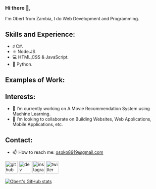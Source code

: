 ### Hi there 👋,

I'm Obert from Zambia, I do Web Development and Programming.

## Skills and Experience:
- ♯ C#.
- ⚛ Node.JS.
- 💻 HTML,CSS & JavaScript.
- 🐍 Python.

## Examples of Work:


## Interests:
- 🔭 I’m currently working on A Movie Recommendation System using Machine Learning. 
- 👥 I’m looking to collaborate on Building Websites, Web Applications, Mobile Applications, etc.

## Contact:
- 📫 How to reach me: osoko8919@gmail.com 


[<img src='https://cdn.jsdelivr.net/npm/simple-icons@3.0.1/icons/github.svg' alt='github' height='40'>](https://github.com/o6ert)  [<img src='https://cdn.jsdelivr.net/npm/simple-icons@3.0.1/icons/dev-dot-to.svg' alt='dev' height='40'>](https://dev.to/o6ert)  [<img src='https://cdn.jsdelivr.net/npm/simple-icons@3.0.1/icons/instagram.svg' alt='instagram' height='40'>](https://www.instagram.com/o6erto/)  [<img src='https://cdn.jsdelivr.net/npm/simple-icons@3.0.1/icons/twitter.svg' alt='twitter' height='40'>](https://twitter.com/obeyourents)  

[![Obert's GitHub stats](https://github-readme-stats.vercel.app/api?username=o6ert)](https://github.com/anuraghazra/github-readme-stats)
